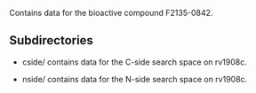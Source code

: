 Contains data for the bioactive compound F2135-0842.

## Subdirectories

- cside/ contains data for the C-side search space on rv1908c.

- nside/ contains data for the N-side search space on rv1908c.

